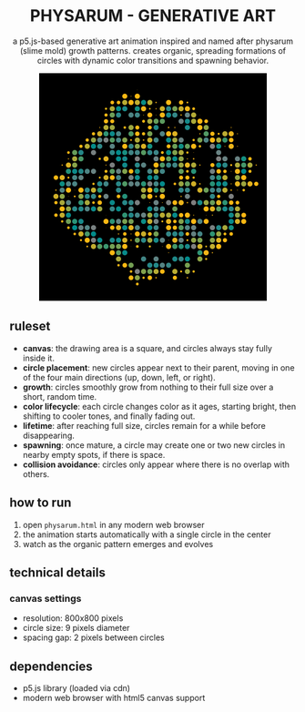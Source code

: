 <h1 align="center">PHYSARUM - GENERATIVE ART</h1>

<p align="center">a p5.js-based generative art animation inspired and named after physarum (slime mold) growth patterns. creates organic, spreading formations of circles with dynamic color transitions and spawning behavior.</p>

<p align="center">
  <img src="_assets/2025-06-10_physarum_showcase.png" alt="physarum showcase" width="400" height="400">
</p>


## ruleset

- **canvas**: the drawing area is a square, and circles always stay fully inside it.
- **circle placement**: new circles appear next to their parent, moving in one of the four main directions (up, down, left, or right).
- **growth**: circles smoothly grow from nothing to their full size over a short, random time.
- **color lifecycle**: each circle changes color as it ages, starting bright, then shifting to cooler tones, and finally fading out.
- **lifetime**: after reaching full size, circles remain for a while before disappearing.
- **spawning**: once mature, a circle may create one or two new circles in nearby empty spots, if there is space.
- **collision avoidance**: circles only appear where there is no overlap with others.

## how to run

1. open `physarum.html` in any modern web browser
2. the animation starts automatically with a single circle in the center
3. watch as the organic pattern emerges and evolves

## technical details

### canvas settings
- resolution: 800x800 pixels
- circle size: 9 pixels diameter
- spacing gap: 2 pixels between circles

## dependencies

- p5.js library (loaded via cdn)
- modern web browser with html5 canvas support